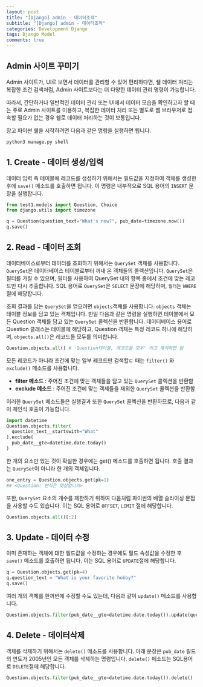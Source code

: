 ```yaml
---
layout: post
title: "[Django] admin - 데이터조작"
subtitle: "[Django] admin - 데이터조작"
categories: Development Django
tags: Django Model
comments: true
---
```


## Admin 사이트 꾸미기

Admin 사이트가, UI로 보면서 데이터를 관리할 수 있어 편리하다면, 쉘 데이터 처리는 복잡한 조건 검색처럼, Admin 사이트보다는 더 다양한 데이터 관리 명령이 가능합니다.

따라서, 간단하거나 일반적인 데이터 관리 또는 UI에서 데이터 모습을 확인하고자 할 때는 주로 Admin 사이트를 이용하고, 복잡한 데이터 처리 또는 별도로 웹 브라우저로 접속할 필요가 없는 경우 쉘로 데이터 처리하는 것이 보통입니다.

장고 파이썬 쉘을 시작하려면 다음과 같은 명령을 실행하면 됩니다.

```python
python3 manage.py shell
```

## 1. Create - 데이터 생성/입력
데이터 입력 즉 테이블에 레코드를 생성하기 위해서는 필드값을 지정하여 객체를 생성한 후에 `save()` 메소드를 호출하면 됩니다. 이 명령은 내부적으로 SQL 용어의 `INSERT` 문장을 실행합니다.

```python
from test1.models import Question, Choice
from django.utils import timezone

q = Question(question_text="What's new?", pub_date=timezone.now())
q.save()
```

## 2. Read - 데이터 조회
데이터베이스로부터 데이터를 조회하기 위해서는 `QuerySet` 객체를 사용합니다. `QuerySet`은 데이터베이스 테이블로부터 꺼내 온 객체들의 콜렉션입니다. `QuerySet`은 필터를 가질 수 있으며, 필터를 사용하여 QuerySet 내의 항목 중에서 조건에 맞는 레코드만 다시 추출합니다. SQL 용어로 `QuerySet`은 `SELECT` 문장에 해당하며, `필터`는 `WHERE` 절에 해당합니다.

조회 결과를 담는 `QuerySet`을 얻으려면 `objects`객체를 사용합니다. `objects` 객체는 테이블 정보를 담고 있는 객체입니다. 만일 다음과 같은 명령을 실행하면 테이블에서 모든 Question 객체를 담고 있는 `QuerySet` 콜렉션을 반환합니다. 데이터베이스 용어로 Question 클래스는 테이블에 해당하고, Question 객채는 특정 레코드 하나에 해당하며, `objects.all()`은 레코드들 모두를 의미합니다.  

```python
Question.objects.all() # 'Question테이블, 레코드들 모두' 라고 해석하면 됨
```

모든 레코드가 아니라 조건에 맞는 일부 레코드만 검색할ㄷ 때는 `filter()` 와 `exclude()` 메소드를 사용합니다.
- **filter 메소드** : 주어진 조건에 맞는 객체들을 담고 있는 `QuerySet` 콜렉션을 반환함
- **exclude 메소드** : 주어진 조건에 맞는 객제들을 재외한 `QuerySet` 콜렉션을 반환함

이러한 `QuerySet` 메소드들은 실행결과 또한 `QuerySet` 콜렉션을 반환하므로, 다음과 같이 체인식 호출이 가능합니다.

```python
import datetime
Question.objects.filter(
  question_text__startswith="What"
).exclude(
  pub_date__gte=datetime.date.today()
)
```

한 개의 요소만 있는 것이 확실한 경우에는 get() 메소드를 호출하면 됩니다. 호출 결과는 `QuerySet`이 아니라 한 개의 객체입니다.

```python
one_entry = Question.objects.get(pk=1)
## <Question: 연식은 몇살입니까>
```
또한, `QuerySet` 요소의 개수를 제한하기 위하여 다음처럼 파이썬의 배열 슬라이싱 문접을 사용할 수도 있습니다. 이는 SQL 용어로 `OFFSET`, `LIMIT` 절에 해당합니다.

```python
Question.objects.all()[:2]
```

## 3. Update - 데이터 수정
이미 존재하는 객체에 대한 필드값을 수정하는 경우에도 필드 속성값을 수정한 후 `save()` 메소드를 호출하면 됩니다. 이는 SQL 용어로 `UPDATE`절에 해당합니다.

```python
q = Question.objects.get(pk=4)
q.question_text = "What is your favorite hobby?"
q.save()
```

여러 개의 객체를 한꺼번에 수정할 수도 있는데, 다음과 같이 `update()` 메소드를 사용합니다.

```python
Question.objects.filter(pub_date__gte=datetime.date.today()).update(question_text="updated question")
```

## 4. Delete - 데이터삭제

객체를 삭제하기 위해서는 `delete()` 메소드를 사용합니다. 아래 문장은 `pub_date` 필드의 연도가 2005년인 모든 객체를 삭제하는 명령입니다. `delete()` 메소드는 SQL용어로 `DELETE`절에 해당합니다.

```python
Question.objects.filter(pub_date__gte=datetime.date.today()).delete()
```

